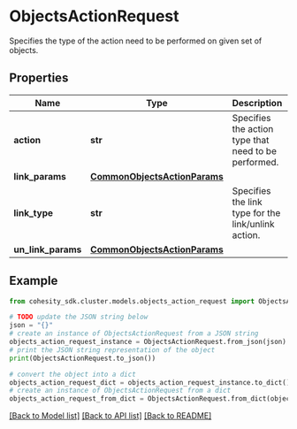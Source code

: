 # ObjectsActionRequest

Specifies the type of the action need to be performed on given set of objects.

## Properties

Name | Type | Description | Notes
------------ | ------------- | ------------- | -------------
**action** | **str** | Specifies the action type that need to be performed. | [optional] 
**link_params** | [**CommonObjectsActionParams**](CommonObjectsActionParams.md) |  | [optional] 
**link_type** | **str** | Specifies the link type for the link/unlink action. | [optional] 
**un_link_params** | [**CommonObjectsActionParams**](CommonObjectsActionParams.md) |  | [optional] 

## Example

```python
from cohesity_sdk.cluster.models.objects_action_request import ObjectsActionRequest

# TODO update the JSON string below
json = "{}"
# create an instance of ObjectsActionRequest from a JSON string
objects_action_request_instance = ObjectsActionRequest.from_json(json)
# print the JSON string representation of the object
print(ObjectsActionRequest.to_json())

# convert the object into a dict
objects_action_request_dict = objects_action_request_instance.to_dict()
# create an instance of ObjectsActionRequest from a dict
objects_action_request_from_dict = ObjectsActionRequest.from_dict(objects_action_request_dict)
```
[[Back to Model list]](../README.md#documentation-for-models) [[Back to API list]](../README.md#documentation-for-api-endpoints) [[Back to README]](../README.md)


